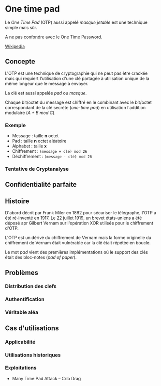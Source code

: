 # One time pad

Le *One Time Pad* (OTP) aussi appelé *masque jetable* est une technique simple mais sûr.

A ne pas confondre avec le One Time Password.

[Wikipedia](https://en.wikipedia.org/wiki/One-time_pad)

## Concepte

L'OTP est une technique de cryptographie qui ne peut pas être crackée mais qui requiert l'utilisation d'une clé partagée à utilisation unique de la même longeur que le message à envoyer.

La clé est aussi appelée *pad* ou *masque*.

Chaque bit/octet du message est chiffré en le combinant avec le bit/octet correspondant de la clé secrète (*one-time pad*) en utilisation l'addition modulaire (*A + B mod C*).

### Exemple

+ Message : taille **n** octet
+ Pad : taille **n** octet aléatoire
+ Alphabet : taille **x**
+ Chiffrement : `(message + clé) mod 26`
+ Déchiffrement : `(message - clé) mod 26`

### Tentative de Cryptanalyse

## Confidentialité parfaite

## Histoire

D'abord décrit par Frank Miler en 1882 pour sécuriser le télégraphe, l'OTP a été ré-inventé en 1917. Le 22 juillet 1919, un brevet états-uniens a été déposé apr Gilbert Vernam sur l'opération XOR utilisée pour le chiffrement d'OTP.

L'OTP est un dérivé du chiffrement de Vernam mais la forme originelle du chiffrement de Vernam était vulnérable car la clé était répétée en boucle.

Le mot *pad* vient des premières implémentations où le support des clés était des bloc-notes (*pad of paper*).

## Problèmes

### Distribution des clefs

### Authentification

### Véritable aléa

## Cas d'utilisations

### Applicabilité

### Utilisations historiques

### Exploitations

+ Many Time Pad Attack – Crib Drag
